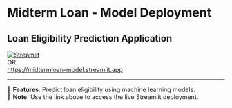 # Midterm Loan - Model Deployment

## Loan Eligibility Prediction Application

[![Streamlit](https://static.streamlit.io/badges/streamlit_badge_black_white.svg)](https://midtermloan-model.streamlit.app)  
OR  
https://midtermloan-model.streamlit.app


---

🚀 **Features**: Predict loan eligibility using machine learning models.  
📌 **Note**: Use the link above to access the live Streamlit deployment.
